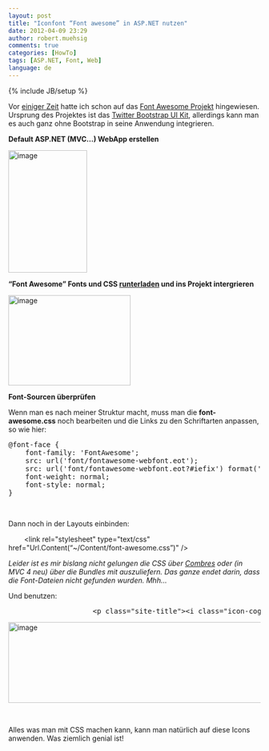 ```yaml
---
layout: post
title: "Iconfont “Font awesome” in ASP.NET nutzen"
date: 2012-04-09 23:29
author: robert.muehsig
comments: true
categories: [HowTo]
tags: [ASP.NET, Font, Web]
language: de
---
```

{% include JB/setup %}
<p>Vor <a href="{{BASE_PATH}}/2012/03/12/metro-monochrome-icons-als-font-family-fr-web-apps/">einiger Zeit</a> hatte ich schon auf das <a href="http://fortawesome.github.com/Font-Awesome/">Font Awesome Projekt</a> hingewiesen. Ursprung des Projektes ist das <a href="http://twitter.github.com/bootstrap/">Twitter Bootstrap UI Kit</a>, allerdings kann man es auch ganz ohne Bootstrap in seine Anwendung integrieren.</p> <p><strong>Default ASP.NET (MVC…) WebApp erstellen</strong></p> <p><a href="{{BASE_PATH}}/assets/wp-images/image1498.png"><img style="background-image: none; border-bottom: 0px; border-left: 0px; padding-left: 0px; padding-right: 0px; display: inline; border-top: 0px; border-right: 0px; padding-top: 0px" title="image" border="0" alt="image" src="{{BASE_PATH}}/assets/wp-images/image_thumb669.png" width="157" height="244"></a></p> <p><strong>“Font Awesome” Fonts und CSS <a href="http://fortawesome.github.com/Font-Awesome/">runterladen</a> und ins Projekt intergrieren</strong></p> <p><a href="{{BASE_PATH}}/assets/wp-images/image1499.png"><img style="background-image: none; border-bottom: 0px; border-left: 0px; margin: 0px; padding-left: 0px; padding-right: 0px; display: inline; border-top: 0px; border-right: 0px; padding-top: 0px" title="image" border="0" alt="image" src="{{BASE_PATH}}/assets/wp-images/image_thumb670.png" width="244" height="180"></a></p> <p><strong>Font-Sourcen überprüfen</strong></p> <p>Wenn man es nach meiner Struktur macht, muss man die <strong>font-awesome.css</strong> noch bearbeiten und die Links zu den Schriftarten anpassen, so wie hier:</p> <div style="padding-bottom: 0px; margin: 0px; padding-left: 0px; padding-right: 0px; display: inline; float: none; padding-top: 0px" id="scid:812469c5-0cb0-4c63-8c15-c81123a09de7:6b9d6af6-ac20-481d-b20b-6d5a25b6f596" class="wlWriterEditableSmartContent"><pre name="code" class="c#">@font-face {
    font-family: 'FontAwesome';
    src: url('font/fontawesome-webfont.eot');
    src: url('font/fontawesome-webfont.eot?#iefix') format('embedded-opentype'), url('font/fontawesome-webfont.woff') format('woff'), url('font/fontawesome-webfont.ttf') format('truetype'), url('font/fontawesome-webfont.svgz#FontAwesomeRegular') format('svg'), url('font/fontawesome-webfont.svg#FontAwesomeRegular') format('svg');
    font-weight: normal;
    font-style: normal;
}</pre></div>
<p>&nbsp;</p>
<p>Dann noch in der Layouts einbinden:</p>
<p>&nbsp;&nbsp;&nbsp;&nbsp;&nbsp;&nbsp;&nbsp; &lt;link rel="stylesheet" type="text/css" href="Url.Content(“~/Content/font-awesome.css”)" /&gt;</p>
<p><em>Leider ist es mir bislang nicht gelungen die CSS über <a href="{{BASE_PATH}}/2010/02/08/howto-javascript-und-css-datein-gebndelt-und-komprimiert-mit-combres-asp-net-mvc-ausliefern/">Combres</a> oder (in MVC 4 neu) über die Bundles mit auszuliefern. Das ganze endet darin, dass die Font-Dateien nicht gefunden wurden. Mhh…</em></p>
<p>Und benutzen:</p>
<div style="padding-bottom: 0px; margin: 0px; padding-left: 0px; padding-right: 0px; display: inline; float: none; padding-top: 0px" id="scid:812469c5-0cb0-4c63-8c15-c81123a09de7:06b20e89-d2df-47aa-a146-d7f9b66f8961" class="wlWriterEditableSmartContent"><pre name="code" class="c#">                    &lt;p class="site-title"&gt;&lt;i class="icon-cog"&gt;&lt;/i&gt; ASP.NET &lt;i class="icon-heart" style="font-size: 50px;"&gt;&lt;/i&gt; Icon Fonts!&lt;/p&gt;</pre></div><a href="{{BASE_PATH}}/assets/wp-images/image1500.png"><img style="background-image: none; border-bottom: 0px; border-left: 0px; padding-left: 0px; padding-right: 0px; display: inline; border-top: 0px; border-right: 0px; padding-top: 0px" title="image" border="0" alt="image" src="{{BASE_PATH}}/assets/wp-images/image_thumb671.png" width="544" height="161"></a>
<p>&nbsp;</p>
<p>Alles was man mit CSS machen kann, kann man natürlich auf diese Icons anwenden. Was ziemlich genial ist!</p>
